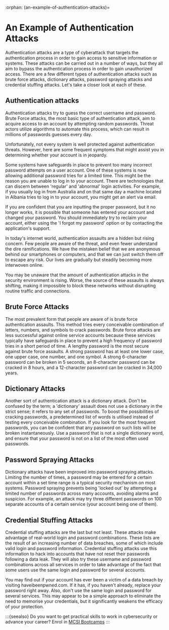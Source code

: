 :orphan:
(an-example-of-authentication-attacks)=
# An Example of Authentication Attacks

Authentication attacks are a type of cyberattack that targets the authentication process in order to gain access to sensitive information or systems. These attacks can be carried out in a number of ways, but they all aim to bypass the authentication process in order to gain unauthorized access. There are a few different types of authentication attacks such as brute force attacks, dictionary attacks, password spraying attacks and credential stuffing attacks. Let's take a closer look at each of these.

## Authentication attacks
Authentication attacks try to guess the correct username and password. Brute Force attacks, the most basic type of authentication attack, aim to acquire access to an account by attempting random passwords. Threat actors utilize algorithms to automate this process, which can result in millions of passwords guesses every day.

Unfortunately, not every system is well protected against authentication threats. However, here are some frequent symptoms that might assist you in determining whether your account is in jeopardy.

Some systems have safeguards in place to prevent too many incorrect password attempts on a user account. One of these systems is now allowing additional password tries for a limited time. This might be the reason you are unable to log in to your account. There are technologies that can discern between 'regular' and 'abnormal' login activities. For example, if you usually log in from Australia and on that same day a machine located in Albania tries to log in to your account, you might get an alert via email.

If you are confident that you are inputting the proper password, but it no longer works, it is possible that someone has entered your account and changed your password. You should immediately try to reclaim your account, either using the 'I forgot my password' option or by contacting the application's support.

In today's internet world, authentication assaults are a hidden but rising concern. Few people are aware of the threat, and even fewer understand the dire ramifications. We have the mistaken belief that we are anonymous behind our smartphones or computers, and that we can just switch them off to escape any risk. Our lives are gradually but steadily becoming more interwoven online.

You may be unaware that the amount of authentication attacks in the security environment is rising. Worse, the source of these assaults is always shifting, making it impossible to block these networks without disrupting routine traffic and connections.

## Brute Force Attacks

The most prevalent form that people are aware of is brute force authentication assaults. This method tries every conceivable combination of letters, numbers, and symbols to crack passwords. Brute force attacks are less successful against online service accounts because these services typically have safeguards in place to prevent a high frequency of password tries in a short period of time. A lengthy password is the most secure against brute force assaults. A strong password has at least one lower case, one upper case, one number, and one symbol. A strong 6-character password can be broken in 5 seconds, an 8-character password can be cracked in 8 hours, and a 12-character password can be cracked in 34,000 years.

## Dictionary Attacks

Another sort of authentication attack is a dictionary attack. Don't be confused by the term; a 'dictionary' assault does not use a dictionary in the strict sense; it refers to any set of passwords. To boost the possibilities of cracking passwords, a predetermined list of words is utilised instead of testing every conceivable combination. If you look for the most frequent passwords, you can be confident that any password on such lists will be broken instantaneously. Use a password that is not a single dictionary word, and ensure that your password is not on a list of the most often used passwords.

## Password Spraying Attacks

Dictionary attacks have been improved into password spraying attacks. Limiting the number of times, a password may be entered for a certain account within a set time range is a typical security mechanism on most systems. Password spraying prevents being 'locked out' by attempting a limited number of passwords across many accounts, avoiding alarms and suspicion. For example, an attack may try three different passwords on 100 separate accounts of a certain service (your account being one of them).

## Credential Stuffing Attacks

Credential stuffing attacks are the last but not least. These attacks make advantage of real-world login and password combinations. These lists are the result of an increasing number of data breaches, some of which include valid login and password information. Credential stuffing attacks use this information to hack into accounts that have not reset their passwords following a data leak. They will also try these username and password combinations across all services in order to take advantage of the fact that some users use the same login and password for several accounts.

You may find out if your account has ever been a victim of a data breach by visiting haveibeenpwned.com. If it has, if you haven't already, replace your password right away. Also, don't use the same login and password for several services. This may appear to be a simple approach to eliminate the need to memorise your credentials, but it significantly weakens the efficacy of your protection.

:::{seealso}
Do you want to get practical skills to work in cybersecurity or advance your career? Enrol in [MCSI Bootcamps](https://www.mosse-institute.com/bootcamps.html)
:::